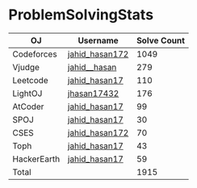 # ProblemSolvingStats


| OJ | Username | Solve Count |
| -- | -------- | ----------- |
| Codeforces | [jahid_hasan172](https://codeforces.com/profile/jahid_hasan172) | 1049 |
| Vjudge | [jahid__hasan](https://vjudge.net/user/jahid__hasan) | 279 |
| Leetcode | [jahid_hasan17](https://leetcode.com/u/jahid_hasan17/) | 110 |
| LightOJ | [jhasan17432](https://lightoj.com/user/jhasan17432) | 176 | 
| AtCoder | [jahid_hasan17](https://atcoder.jp/users/jahid_hasan17) | 99 |
| SPOJ | [jahid_hasan17](https://www.spoj.com/users/jahid_hasan17/) | 30 | 
| CSES | [jahid_hasan172](https://cses.fi/user/43436) | 70 |
| Toph | [jahid_hasan17](https://toph.co/u/jahid_hasan17) | 43 |
| HackerEarth | [jahid_hasan17](https://www.hackerearth.com/@jahid_hasan17) | 59 |
| Total | | 1915 |
